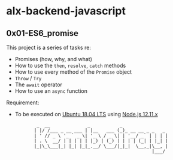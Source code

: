# alx-backend-javascript

## 0x01-ES6_promise
This project is a series of tasks re:
  * Promises (how, why, and what)
  * How to use the ```then```, ```resolve```, ```catch``` methods
  * How to use every method of the ```Promise``` object
  * ```Throw``` / ```Try```
  * The ```await``` operator
  * How to use an ```async``` function

Requirement:
  * To be executed on [Ubuntu 18.04 LTS](https://releases.ubuntu.com/18.04/ 'Ubuntu 18.04 LTS release') using [Node.js 12.11.x](https://lodejs.org/en/download/current/ 'Download the Node.js 12.11.1')

                _  __              _           _
               | |/ /___ _ __ ___ | |__   ___ (_)_ __ __ _ _   _
               | ' // _ \ '_ ` _ \| '_ \ / _ \| | '__/ _` | | | |
               | . \  __/ | | | | | |_) | (_) | | | | (_| | |_| |
               |_|\_\___|_| |_| |_|_.__/ \___/|_|_|  \__,_|\__, |
                                                           |___/

